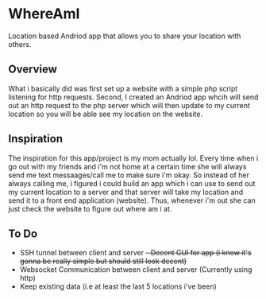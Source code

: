 # WhereAmI
Location based Andriod app that allows you to share your location with others.

## Overview
What i basically did was first set up a website with a simple php script listening for http requests. Second, I created an Andriod app whcih will send out an http request to the php server which will then update to my current location so you will be able see my location on the website. 

## Inspiration
The inspiration for this app/project is my mom actually lol. Every time when i go out with my friends and i'm not home at a certain time she will always send me text messaages/call me to make sure i'm okay. So instead of her always calling me, i figured i could build an app which i can use to send out my current location to a server and that server will take my location and send it to a front end application (website). Thus, whenever i'm out she can just check the website to figure out where am i at. 

## To Do 
- SSH tunnel between client and server
<s>- Decent GUI for app (i know it's gonna be really simple but should still look decent)</s>
- Websocket Communication between client and server (Currently using http)
- Keep existing data (i.e at least the last 5 locations i've been)

